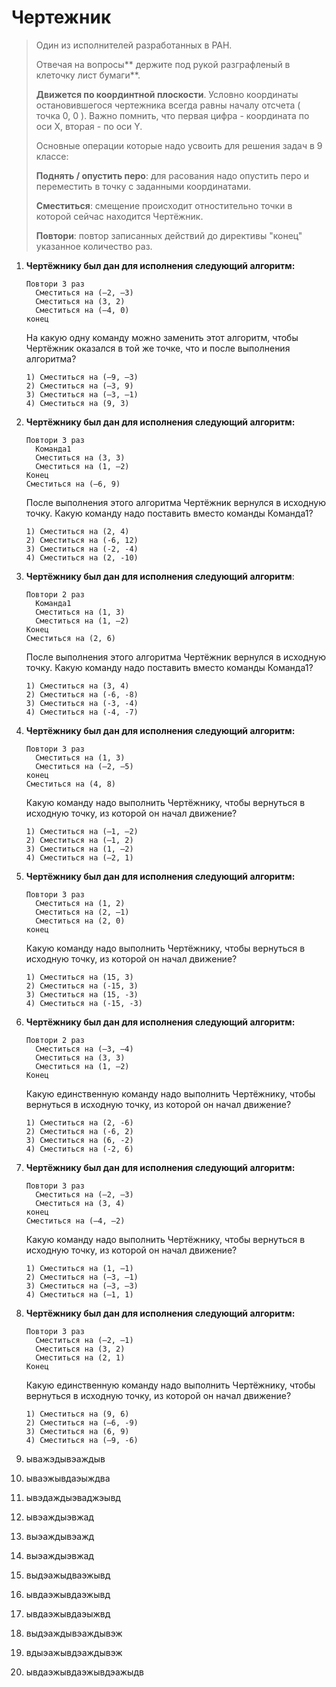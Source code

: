 # Чертежник

> Один из исполнителей разработанных в РАН.
>
> Отвечая на вопросы** держите под рукой разграфленый в клеточку лист бумаги**.
>
> **Движется по координтной плоскости**. Условно координаты остановившегося чертежника всегда равны началу отсчета \( точка 0, 0 \). Важно помнить, что первая цифра - координата по оси X, вторая - по оси Y.
>
> Основные операции которые надо усвоить для решения задач в 9 классе:
>
> **Поднять / опустить перо**: для расования надо опустить перо и переместить в точку с заданными координатами.
>
> **Сместиться**: смещение происходит отностительно точки в которой сейчас находится Чертёжник.
>
> **Повтори**: повтор записанных действий до директивы "конец" указанное количество раз.

1. **Чертёжнику был дан для исполнения следующий алгоритм:**

   ```
   Повтори 3 раз
     Сместиться на (–2, –3) 
     Сместиться на (3, 2) 
     Сместиться на (–4, 0)
   конец
   ```

   На какую одну команду можно заменить этот алгоритм, чтобы Чертёжник оказался в той же точке, что и после выполнения алгоритма?

   ```
   1) Сместиться на (–9, –3)   
   2) Сместиться на (–3, 9)   
   3) Сместиться на (–3, –1)   
   4) Сместиться на (9, 3)
   ```

2. **Чертёжнику был дан для исполнения следующий алгоритм:**

   ```
   Повтори 3 раз
     Команда1 
     Сместиться на (3, 3) 
     Сместиться на (1, –2)
   Конец
   Сместиться на (–6, 9)
   ```

   После выполнения этого алгоритма Чертёжник вернулся в исходную точку. Какую команду надо поставить вместо команды Команда1?

   ```
   1) Сместиться на (2, 4)   
   2) Сместиться на (-6, 12)   
   3) Сместиться на (-2, -4)   
   4) Сместиться на (2, -10)
   ```

3. **Чертёжнику был дан для исполнения следующий алгоритм**:

   ```
   Повтори 2 раз
     Команда1 
     Сместиться на (1, 3) 
     Сместиться на (1, –2)
   Конец
   Сместиться на (2, 6)
   ```

   После выполнения этого алгоритма Чертёжник вернулся в исходную точку. Какую команду надо поставить вместо команды Команда1?

   ```
   1) Сместиться на (3, 4)   
   2) Сместиться на (-6, -8)   
   3) Сместиться на (-3, -4)   
   4) Сместиться на (-4, -7)
   ```

4. **Чертёжнику был дан для исполнения следующий алгоритм:**

   ```
   Повтори 3 раз
     Сместиться на (1, 3) 
     Сместиться на (–2, –5)
   конец
   Сместиться на (4, 8)
   ```

   Какую команду надо выполнить Чертёжнику, чтобы вернуться в исходную точку, из которой он начал движение?

   ```
   1) Сместиться на (–1, –2)   
   2) Сместиться на (–1, 2)   
   3) Сместиться на (1, –2)   
   4) Сместиться на (–2, 1)
   ```

5. **Чертёжнику был дан для исполнения следующий алгоритм:**

   ```
   Повтори 3 раз
     Сместиться на (1, 2) 
     Сместиться на (2, –1) 
     Сместиться на (2, 0)
   конец
   ```

   Какую команду надо выполнить Чертёжнику, чтобы вернуться в исходную точку, из которой он начал движение?

   ```
   1) Сместиться на (15, 3)   
   2) Сместиться на (-15, 3)   
   3) Сместиться на (15, -3)   
   4) Сместиться на (-15, -3)
   ```

6. **Чертёжнику был дан для исполнения следующий алгоритм:**

   ```
   Повтори 2 раз
     Сместиться на (–3, –4) 
     Сместиться на (3, 3) 
     Сместиться на (1, –2)
   Конец
   ```

   Какую единственную команду надо выполнить Чертёжнику, чтобы вернуться в исходную точку, из которой он начал движение?

   ```
   1) Сместиться на (2, -6)   
   2) Сместиться на (-6, 2)   
   3) Сместиться на (6, -2)   
   4) Сместиться на (-2, 6)
   ```

7. **Чертёжнику был дан для исполнения следующий алгоритм:**

   ```
   Повтори 3 раз
     Сместиться на (–2, –3) 
     Сместиться на (3, 4)
   конец
   Сместиться на (–4, –2)
   ```

   Какую команду надо выполнить Чертёжнику, чтобы вернуться в исходную точку, из которой он начал движение?

   ```
   1) Сместиться на (1, –1)   
   2) Сместиться на (–3, –1)   
   3) Сместиться на (–3, –3)   
   4) Сместиться на (–1, 1)
   ```

8. **Чертёжнику был дан для исполнения следующий алгоритм:**

   ```
   Повтори 3 раз
     Сместиться на (–2, –1) 
     Сместиться на (3, 2) 
     Сместиться на (2, 1)
   Конец
   ```

   Какую единственную команду надо выполнить Чертёжнику, чтобы вернуться в исходную точку, из которой он начал движение?

   ```
   1) Сместиться на (9, 6)   
   2) Сместиться на (–6, -9)   
   3) Сместиться на (6, 9)   
   4) Сместиться на (–9, -6)   
   ```

9. ыважэдывэаждыв
10. ываэжывдаэыждва
11. ывэдаждыэваджэывд
12. ывэаждыэвжад
13. выэаждывэажд
14. выэаждыэвжад
15. выдэажыдваэжывд
16. ывдаэжывдаэжывд
17. ывдаэжывдаэыжвд
18. выдэаждывэаждывэж
19. вдыэажывдэаждывэж
20. ывдаэжывдаэжывдэажыдв 



